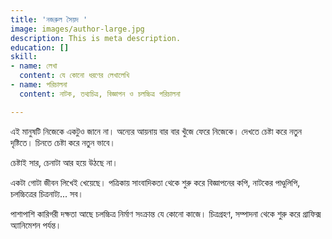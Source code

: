 ```yaml
---
title: 'নজরুল সৈয়দ '
image: images/author-large.jpg
description: This is meta description.
education: []
skill:
- name: লেখা
  content: যে কোনো ধরণের লেখালেখি
- name: পরিচালনা
  content: নাটক, তথ্যচিত্র, বিজ্ঞাপন ও চলচ্চিত্র পরিচালনা

---
```

এই মানুষটি নিজেকে একটুও জানে না। অন্যের আয়নায় বার বার খুঁজে ফেরে নিজেকে। দেখতে চেষ্টা করে নতুন দৃষ্টিতে। চিনতে চেষ্টা করে নতুন ভাবে। 

চেষ্টাই সার, চেনাটা আর হয়ে উঠছে না। 

একটা গোটা জীবন লিখেই খেয়েছে। পত্রিকায় সাংবাদিকতা থেকে শুরু করে বিজ্ঞাপনের কপি, নাটকের পাণ্ডুলিপি, চলচ্চিত্রের চিত্রনাট্য... সব। 

পাশাপাশি কারিগরী দক্ষতা আছে চলচ্চিত্র নির্মাণ সংক্রান্ত যে কোনো কাজে। চিত্রগ্রহণ, সম্পাদনা থেকে শুরু করে গ্রাফিক্স অ্যানিমেশন পর্যন্ত। 